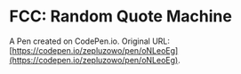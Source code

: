# FCC: Random Quote Machine

A Pen created on CodePen.io. Original URL: [https://codepen.io/zepluzowo/pen/oNLeoEg](https://codepen.io/zepluzowo/pen/oNLeoEg).


